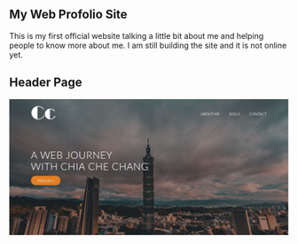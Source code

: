## My Web Profolio Site

This is my first official website talking a little bit about me and helping people to know more about me.
I am still building the site and it is not online yet.

## Header Page
![alt text](screenshots/headershot.JPG "Header Page")
